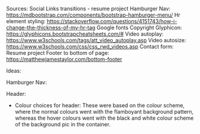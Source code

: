 Sources:
Social Links transitions - resume project
Hamburger Nav: https://mdbootstrap.com/components/bootstrap-hamburger-menu/
Hr element styling: https://stackoverflow.com/questions/4151743/how-i-change-the-thickness-of-my-hr-tag
Google fonts
Copyright Glyphicon: https://glyphicons.bootstrapcheatsheets.com/#
Video autoplay: https://www.w3schools.com/tags/att_video_autoplay.asp
Video autosize: https://www.w3schools.com/css/css_rwd_videos.asp
Contact form: Resume project
Footer to bottom of page: https://matthewjamestaylor.com/bottom-footer

Ideas:

Hamburger Nav:

Header: 
- Colour choices for header: These were based on the colour scheme, where the normal colours went with the flamboyant background pattern, 
whereas the hover colours went with the black and white colour scheme of the background pic in the container.